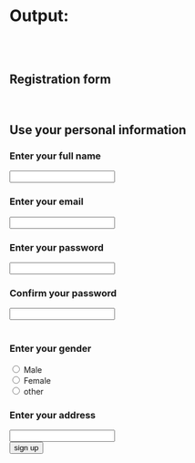 <!DOCTYPE html>
<html lang="en">
<head>
    <meta charset="UTF-8">
    <meta name="viewport" content="width=, initial-scale=1.0">
    <title>Form</title>
</head>
<body>
    <h1>Output:</h1>
    <br>
    <br>
    <form action="">
        <h2>Registration form</h2>
        <br>
        <h2>Use your personal information</h2>
        <h3>Enter your full name</h3>
        <input type="text">
        <br>
        <h3>Enter your email</h3>
        <input type="email">
        <br>
        <h3>Enter your password</h3>
        <input type="password">
         <br>
        <h3>Confirm your password</h3>
        <input type="password">
        <br>
        <br>
        <h3>Enter your gender</h3>
      <input type="radio" name="gender" id="Male" >
        <label for="Male">Male</label>
        <br>
        <input type="radio" name="gender" id="Female" >
        <label for="Female">Female</label>
        <br>
        <input type="radio" name="gender" id="other" >
        <label for="other">other</label>
         <br>
         <h3>Enter your address</h3>
         <input type="address">
         <br>
         <button>sign up</button>
    </form>
</body>
</html>
